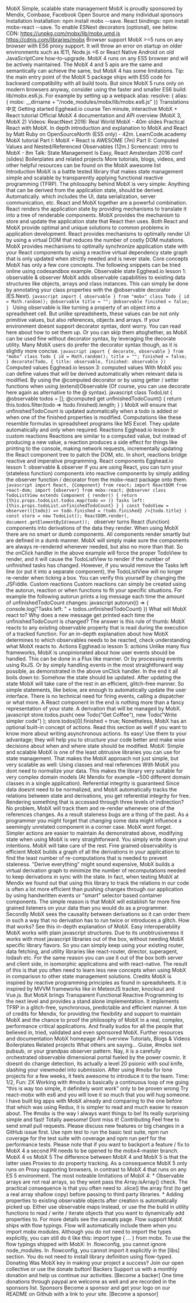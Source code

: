 MobX Simple, scalable state management MobX is proudly sponsored by Mendix, Coinbase, Facebook Open Source and many individual sponsors Installation Installation: npm install mobx --save. React bindings: npm install mobx-react --save. To enable ESNext decorators (optional), see below. CDN: https://unpkg.com/mobx/lib/mobx.umd.js https://cdnjs.com/libraries/mobx Browser support MobX >=5 runs on any browser with ES6 proxy support. It will throw an error on startup on older environments such as IE11, Node.js <6 or React Native Android on old JavaScriptCore how-to-upgrade. MobX 4 runs on any ES5 browser and will be actively maintained. The MobX 4 and 5 apis are the same and semantically can achieve the same, but MobX 4 has some limitations. Tip: the main entry point of the MobX 5 package ships with ES5 code for backward compatibility with all build tools. But since MobX 5 runs only on modern browsers anyway, consider using the faster and smaller ES6 build: lib/mobx.es6.js. For example by setting up a webpack alias: resolve: { alias: { mobx: __dirname + "/node_modules/mobx/lib/mobx.es6.js" }} Translations 中文 Getting started Egghead.io course Ten minute, interactive MobX + React tutorial Official MobX 4 documentation and API overview (MobX 3, MobX 2) Videos: ReactNext 2016: Real World MobX - 40m slides Practical React with MobX. In depth introduction and explanation to MobX and React by Matt Ruby on OpenSourceNorth (ES5 only) - 42m. LearnCode.academy MobX tutorial Part I: MobX + React is AWESOME (7m) Part II: Computed Values and Nested/Referenced Observables (12m.) Screencast: intro to MobX - 8m Talk: State Management Is Easy, React Amsterdam 2016 conf (slides) Boilerplates and related projects More tutorials, blogs, videos, and other helpful resources can be found on the MobX awesome list Introduction MobX is a battle tested library that makes state management simple and scalable by transparently applying functional reactive programming (TFRP). The philosophy behind MobX is very simple: Anything that can be derived from the application state, should be derived. Automatically. which includes the UI, data serialization, server communication, etc. React and MobX together are a powerful combination. React renders the application state by providing mechanisms to translate it into a tree of renderable components. MobX provides the mechanism to store and update the application state that React then uses. Both React and MobX provide optimal and unique solutions to common problems in application development. React provides mechanisms to optimally render UI by using a virtual DOM that reduces the number of costly DOM mutations. MobX provides mechanisms to optimally synchronize application state with your React components by using a reactive virtual dependency state graph that is only updated when strictly needed and is never stale. Core concepts MobX has only a few core concepts. The following snippets can be tried online using codesandbox example. Observable state Egghead.io lesson 1: observable & observer MobX adds observable capabilities to existing data structures like objects, arrays and class instances. This can simply be done by annotating your class properties with the @observable decorator (ES.Next). ```javascript import { observable } from "mobx" class Todo { id = Math.random(); @observable title = ""; @observable finished = false; } ``` Using observable is like turning a property of an object into a spreadsheet cell. But unlike spreadsheets, these values can be not only primitive values, but also references, objects and arrays. If your environment doesnt support decorator syntax, dont worry. You can read here about how to set them up. Or you can skip them altoghether, as MobX can be used fine without decorator syntax, by leveraging the decorate utility. Many MobX users do prefer the decorator syntax though, as it is slightly more concise. ```javascript import { decorate, observable } from "mobx" class Todo { id = Math.random(); title = ""; finished = false; } decorate(Todo, { title: observable, finished: observable }) ``` Computed values Egghead.io lesson 3: computed values With MobX you can define values that will be derived automatically when relevant data is modified. By using the @computed decorator or by using getter / setter functions when using (extend)Observable (Of course, you can use decorate here again as alternative to the @ syntax). javascript class TodoList { @observable todos = []; @computed get unfinishedTodoCount() { return this.todos.filter(todo => !todo.finished).length; } } MobX will ensure that unfinishedTodoCount is updated automatically when a todo is added or when one of the finished properties is modified. Computations like these resemble formulas in spreadsheet programs like MS Excel. They update automatically and only when required. Reactions Egghead.io lesson 9: custom reactions Reactions are similar to a computed value, but instead of producing a new value, a reaction produces a side effect for things like printing to the console, making network requests, incrementally updating the React component tree to patch the DOM, etc. In short, reactions bridge reactive and imperative programming. React components Egghead.io lesson 1: observable & observer If you are using React, you can turn your (stateless function) components into reactive components by simply adding the observer function / decorator from the mobx-react package onto them. ```javascript import React, {Component} from react; import ReactDOM from react-dom; import {observer} from mobx-react; @observer class TodoListView extends Component { render() { return {this.props.todoList.todos.map(todo => )} Tasks left: {this.props.todoList.unfinishedTodoCount} } } const TodoView = observer(({todo}) => todo.finished = !todo.finished} />{todo.title} ) const store = new TodoList(); ReactDOM.render(, document.getElementById(mount)); ``` observer turns React (function) components into derivations of the data they render. When using MobX there are no smart or dumb components. All components render smartly but are defined in a dumb manner. MobX will simply make sure the components are always re-rendered whenever needed, but also no more than that. So the onClick handler in the above example will force the proper TodoView to render, and it will cause the TodoListView to render if the number of unfinished tasks has changed. However, if you would remove the Tasks left line (or put it into a separate component), the TodoListView will no longer re-render when ticking a box. You can verify this yourself by changing the JSFiddle. Custom reactions Custom reactions can simply be created using the autorun, reaction or when functions to fit your specific situations. For example the following autorun prints a log message each time the amount of unfinishedTodoCount changes: javascript autorun(() => { console.log("Tasks left: " + todos.unfinishedTodoCount) }) What will MobX react to? Why does a new message get printed each time the unfinishedTodoCount is changed? The answer is this rule of thumb: MobX reacts to any existing observable property that is read during the execution of a tracked function. For an in-depth explanation about how MobX determines to which observables needs to be reacted, check understanding what MobX reacts to. Actions Egghead.io lesson 5: actions Unlike many flux frameworks, MobX is unopinionated about how user events should be handled. This can be done in a Flux like manner. Or by processing events using RxJS. Or by simply handling events in the most straightforward way possible, as demonstrated in the above onClick handler. In the end it all boils down to: Somehow the state should be updated. After updating the state MobX will take care of the rest in an efficient, glitch-free manner. So simple statements, like below, are enough to automatically update the user interface. There is no technical need for firing events, calling a dispatcher or what more. A React component in the end is nothing more than a fancy representation of your state. A derivation that will be managed by MobX. javascript store.todos.push( new Todo("Get Coffee"), new Todo("Write simpler code") ); store.todos[0].finished = true; Nonetheless, MobX has an optional built-in concept of actions. Read this section as well if you want to know more about writing asynchronous actions. Its easy! Use them to your advantage; they will help you to structure your code better and make wise decisions about when and where state should be modified. MobX: Simple and scalable MobX is one of the least obtrusive libraries you can use for state management. That makes the MobX approach not just simple, but very scalable as well: Using classes and real references With MobX you dont need to normalize your data. This makes the library very suitable for very complex domain models (At Mendix for example ~500 different domain classes in a single application). Referential integrity is guaranteed Since data doesnt need to be normalized, and MobX automatically tracks the relations between state and derivations, you get referential integrity for free. Rendering something that is accessed through three levels of indirection? No problem, MobX will track them and re-render whenever one of the references changes. As a result staleness bugs are a thing of the past. As a programmer you might forget that changing some data might influence a seemingly unrelated component in a corner case. MobX wont forget. Simpler actions are easier to maintain As demonstrated above, modifying state when using MobX is very straightforward. You simply write down your intentions. MobX will take care of the rest. Fine grained observability is efficient MobX builds a graph of all the derivations in your application to find the least number of re-computations that is needed to prevent staleness. "Derive everything" might sound expensive, MobX builds a virtual derivation graph to minimize the number of recomputations needed to keep derivations in sync with the state. In fact, when testing MobX at Mendix we found out that using this library to track the relations in our code is often a lot more efficient than pushing changes through our application by using handwritten events or "smart" selector based container components. The simple reason is that MobX will establish far more fine grained listeners on your data than you would do as a programmer. Secondly MobX sees the causality between derivations so it can order them in such a way that no derivation has to run twice or introduces a glitch. How that works? See this in-depth explanation of MobX. Easy interoperability MobX works with plain javascript structures. Due to its unobtrusiveness it works with most javascript libraries out of the box, without needing MobX specific library flavors. So you can simply keep using your existing router, data fetching, and utility libraries like react-router, director, superagent, lodash etc. For the same reason you can use it out of the box both server and client side, in isomorphic applications and with react-native. The result of this is that you often need to learn less new concepts when using MobX in comparison to other state management solutions. Credits MobX is inspired by reactive programming principles as found in spreadsheets. It is inspired by MVVM frameworks like in MeteorJS tracker, knockout and Vue.js. But MobX brings Transparent Functional Reactive Programming to the next level and provides a stand alone implementation. It implements TFRP in a glitch-free, synchronous, predictable and efficient manner. A ton of credits for Mendix, for providing the flexibility and support to maintain MobX and the chance to proof the philosophy of MobX in a real, complex, performance critical applications. And finally kudos for all the people that believed in, tried, validated and even sponsored MobX. Further resources and documentation MobX homepage API overview Tutorials, Blogs & Videos Boilerplates Related projects What others are saying... Guise, #mobx isnt pubsub, or your grandpas observer pattern. Nay, it is a carefully orchestrated observable dimensional portal fueled by the power cosmic. It doesnt do change detection, its actually a level 20 psionic with soul knife, slashing your viewmodel into submission. After using #mobx for lone projects for a few weeks, it feels awesome to introduce it to the team. Time: 1/2, Fun: 2X Working with #mobx is basically a continuous loop of me going “this is way too simple, it definitely wont work” only to be proven wrong Try react-mobx with es6 and you will love it so much that you will hug someone. I have built big apps with MobX already and comparing to the one before that which was using Redux, it is simpler to read and much easier to reason about. The #mobx is the way I always want things to be! Its really surprising simple and fast! Totally awesome! Dont miss it! Contributing Feel free to send small pull requests. Please discuss new features or big changes in a GitHub issue first. Use npm test to run the basic test suite, npm run coverage for the test suite with coverage and npm run perf for the performance tests. Please note that if you want to backport a feature / fix to MobX 4 a second PR needs to be opened to the mobx4-master branch. MobX 4 vs MobX 5 The difference between MobX 4 and MobX 5 is that the latter uses Proxies to do property tracking. As a consequence MobX 5 only runs on Proxy supporting browsers, in contrast to MobX 4 that runs on any ES 5 environment. The most noteable limitations of MobX 4: * Observable arrays are not real arrays, so they wont pass the Array.isArray() check. The practical consequence is that you often need to .slice() the array first (to get a real array shallow copy) before passing to third party libraries. * Adding properties to existing observable objects after creation is automatically picked up. Either use observable maps instead, or use the the build in utility functions to read / write / iterate objects that you want to dynamically add properties to. For more details see the caveats page. Flow support MobX ships with flow typings. Flow will automatically include them when you import mobx modules. Although you do not need to import the types explicitly, you can still do it like this: import type { ... } from mobx. To use the flow typings shipped with MobX: In .flowconfig, you cannot ignore node_modules. In .flowconfig, you cannot import it explicitly in the [libs] section. You do not need to install library definition using flow-typed. Donating Was MobX key in making your project a success? Join our open collective or use the donate button! Backers Support us with a monthly donation and help us continue our activities. [Become a backer] One time donations through paypal are welcome as well and are recorded in the sponsors list. Sponsors Become a sponsor and get your logo on our README on Github with a link to your site. [Become a sponsor]